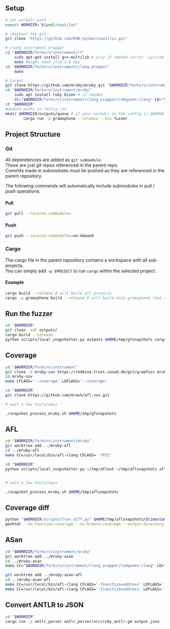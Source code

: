 ## Setup
```bash
# set workdir path
export WORKDIR="$(pwd)/nautilus"

# checkout the git:
git clone 'https://github.com/RUB-SysSec/nautilus.git'

# clang instrument wrapper
cd "$WORKDIR/forksrv/instrument/rt"
    sudo apt-get install g++-multilib # only if needed (error 'sys/cdefs.h' file not found)
    make #might need llvm-3.8-dev
cd "$WORKDIR/forksrv/instrument/clang_wrapper"
    make

# target
git clone https://github.com/mruby/mruby.git "$WORKDIR/forksrv/instrument/mruby"
cd "$WORKDIR/forksrv/instrument/mruby"
    sudo apt install ruby bison # if needed
    CC="$WORKDIR/forksrv/instrument/clang_wrapper/redqueen-clang" LD="$WORKDIR/forksrv/instrument/clang_wrapper/redqueen-clang" make
cd "$WORKDIR"
#update paths in config.ron
mkdir $WORKDIR/outputs/queue # if your workdir in the config is $WORKDIR, otherwise the fuzzer will crash because the queue is not found
		cargo run -p gramophone --release --bin fuzzer 
```

## Project Structure

### Git
All dependencies are added as `git submodule`.  
These are just git repos referenced in the parent repo.  
Commits made in submodules must be pushed as they are referenced in the parent repository.

The following commands will automatically include submodules in pull / push operations: 

#### Pull
```bash
git pull --recurse-submodules
```

#### Push
```bash
git push --recurse-submodules=on-demand
```


### Cargo
The cargo file in the parent repository contains a workspace with all sub-projects.  
You can simply add `-p $PROJECT` to run `cargo` within the selected project.

#### Example
```bash
cargo build --release # will build all projects
cargo -p gramophone build --release # will build only gramophone (and dependencies)
```


## Run the fuzzer

```bash
cd "$WORKDIR"
git clean -xdf outputs/
cargo build --release
python scripts/local_snapshotter.py outputs $HOME/tmp/gfsnapshots cargo -p gramophone run --release --bin fuzzer -- forksrv/instrument/mruby/bin/mruby antlr_parser/src/ruby_new_antlr_grammar.json
```



## Coverage

```bash
cd "$WORKDIR/forksrv/instrument"
git clone -b mruby-cov https://redmine.trust.cased.de/git/gramfuzz mruby-cov
cd mruby-cov
make CFLAGS='--coverage' LDFLAGS='--coverage'

cd "$WORKDIR"
git clone https://github.com/mrash/afl-cov.git

# wait a few hours/days

./snapshot_process_mruby.sh $HOME/tmp/gfsnapshots
```



## AFL

```bash
cd "$WORKDIR/forksrv/instrument/mruby"
git worktree add ../mruby-afl
cd ../mruby-afl
make CC=/usr/local/bin/afl-clang CFLAGS='-fPIC'

cd "$WORKDIR"
python scripts/local_snapshotter.py ~/tmp/aflout ~/tmp/aflsnapshots afl/run_afl.sh


# wait a few hours/days

./snapshot_process_mruby.sh $HOME/tmp/aflsnapshots
```



## Coverage diff

```bash
python "$WORKDIR/scripts/lcov_diff.py" $HOME/tmp/aflsnapshots/$timestamp/cov/lcov/trace.lcov_info_final $HOME/tmp/gfsnapshots/$timestamp/cov/lcov/trace.lcov_info_final tmp
genhtml --no-function-coverage --no-branch-coverage --output-directory $outputdir tmp
```



## ASan

```bash
cd "$WORKDIR/forksrv/instrument/mruby"
git worktree add ../mruby-asan
cd ../mruby-asan
make CC="$WORKDIR/forksrv/instrument/clang_wrapper/redqueen-clang" LD="$WORKDIR/forksrv/instrument/clang_wrapper/redqueen-clang" CFLAGS='-fsanitize=address' LDFLAGS='-fsanitize=address'

git worktree add ../mruby-asan-afl
cd ../mruby-asan-afl
make CC=/usr/local/bin/afl-clang CFLAGS='-fsanitize=address' LDFLAGS='-fsanitize=address'
make CC=/usr/local/bin/afl-clang CFLAGS='-fsanitize=address' LDFLAGS='-fsanitize=address' CFLAGS='-fPIC'
```



## Convert ANTLR to JSON
```bash
cd "$WORKDIR"
cargo run -p antlr_parser antlr_parser/src/ruby_antlr.g4 output.json
```
